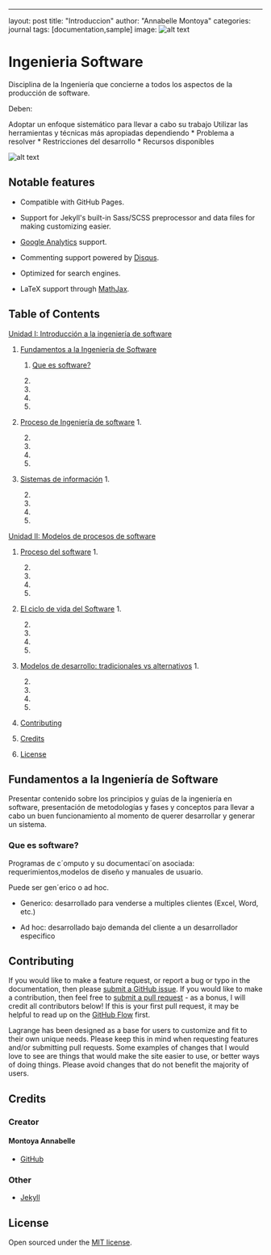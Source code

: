 ---
layout: post
title: "Introduccion"
author: "Annabelle Montoya"
categories: journal
tags: [documentation,sample]
image: ![alt text](https://micarrerauniversitaria.com/wp-content/uploads/2018/02/ent-software-businessman-ts-100539050-primary.idge_.jpg "Ingenieria Demo Image")

# Ingenieria Software

Disciplina de la Ingeniería que concierne a todos los aspectos de la producción de software.

Deben:

Adoptar un enfoque sistemático para llevar a cabo su trabajo
   Utilizar las herramientas y técnicas más apropiadas dependiendo
     * Problema a resolver
     * Restricciones del desarrollo 
     * Recursos disponibles


![alt text](https://user-images.githubusercontent.com/8409329/32631384-17107870-c56e-11e7-932f-deeb7c12e4db.png "Ingenieria Demo Image")

## Notable features

* Compatible with GitHub Pages.

* Support for Jekyll's built-in Sass/SCSS preprocessor and data files for making customizing easier.

* [Google Analytics](https://www.google.com/analytics/) support.

* Commenting support powered by [Disqus](https://disqus.com/).

* Optimized for search engines.

* LaTeX support through [MathJax](https://www.mathjax.org/).

## Table of Contents
[Unidad I: Introducción a la ingeniería de software](#Unidad-I:-Introducción-a-la-ingeniería-de-software)
1. [ Fundamentos a la Ingeniería de Software](#Fundamentos-a-la-Ingeniería-de-Software)
   1. [Que es software?](#Que-es-software?)
   2.

   3.

   4.

   5.

2. [Proceso de Ingeniería de software](#Proceso-de-Ingeniería-de-software)
   1.

   2.

   3.

   4.

   5.

3. [Sistemas de información](#sistemas-de-informacion)
   1. 

   2.

   3.

   4.

   5.

[Unidad II: Modelos de procesos de software](#Unidad-II:-Modelos-de-procesos-de-software)
1. [Proceso del software](#Proceso-del-software)
   1.

   2.

   3.

   4.

   5.

2. [El ciclo de vida del Software](#El-ciclo-de-vida-del-Software)
   1.

   2.

   3.

   4.

   5.

3. [Modelos de desarrollo: tradicionales vs alternativos](#Modelos-de-desarrollo:-tradicionales-vs-alternativos)
   1.

   2.

   3.

   4.

   5.

5. [Contributing](#Contributing)

6. [Credits](#credits)

7. [License](#license)

## Fundamentos a la Ingeniería de Software

Presentar contenido sobre los principios y guías de la ingeniería en software, presentación de metodologías y fases y conceptos para llevar a cabo un buen funcionamiento al momento de querer desarrollar y generar un sistema.

### Que es software?

Programas de c´omputo y su documentaci´on asociada: requerimientos,modelos de diseño y manuales de usuario.
  
  Puede ser gen´erico o ad hoc.
  
   * Generico: desarrollado para venderse a multiples clientes (Excel, Word,
etc.)
  
   * Ad hoc: desarrollado bajo demanda del cliente a un desarrollador
especifico





## Contributing

If you would like to make a feature request, or report a bug or typo in the documentation, then please [submit a GitHub issue](https://github.com/LeNPaul/Lagrange/issues/new). If you would like to make a contribution, then feel free to [submit a pull request](https://help.github.com/articles/about-pull-requests/) - as a bonus, I will credit all contributors below! If this is your first pull request, it may be helpful to read up on the [GitHub Flow](https://guides.github.com/introduction/flow/) first.

Lagrange has been designed as a base for users to customize and fit to their own unique needs. Please keep this in mind when requesting features and/or submitting pull requests. Some examples of changes that I would love to see are things that would make the site easier to use, or better ways of doing things. Please avoid changes that do not benefit the majority of users.

## Credits

### Creator

#### Montoya Annabelle

* [GitHub](https://github.com/Anna-Montoya2020)


### Other

* [Jekyll](https://jekyllrb.com/)

## License

Open sourced under the [MIT license](https://github.com/LeNPaul/Lagrange/blob/gh-pages/LICENSE.md).
